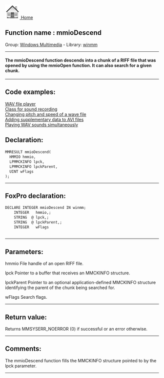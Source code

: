 [<img src="../../images/home.png"> Home ](https://github.com/VFPX/Win32API)  

## Function name : mmioDescend
Group: [Windows Multimedia](../../functions_group.md#Windows_Multimedia)  -  Library: [winmm](../../libraries.md#winmm)  
***  


#### The mmioDescend function descends into a chunk of a RIFF file that was opened by using the mmioOpen function. It can also search for a given chunk.
***  


## Code examples:
[WAV file player](../../samples/sample_417.md)  
[Class for sound recording](../../samples/sample_420.md)  
[Changing pitch and speed of a wave file](../../samples/sample_422.md)  
[Adding supplementary data to AVI files](../../samples/sample_481.md)  
[Playing WAV sounds simultaneously](../../samples/sample_523.md)  

## Declaration:
```foxpro  
MMRESULT mmioDescend(
  HMMIO hmmio,
  LPMMCKINFO lpck,
  LPMMCKINFO lpckParent,
  UINT wFlags
);  
```  
***  


## FoxPro declaration:
```foxpro  
DECLARE INTEGER mmioDescend IN winmm;
	INTEGER   hmmio,;
	STRING  @ lpck,;
	STRING  @ lpckParent,;
	INTEGER   wFlags
  
```  
***  


## Parameters:
hmmio 
File handle of an open RIFF file. 

lpck 
Pointer to a buffer that receives an MMCKINFO structure. 

lpckParent 
Pointer to an optional application-defined MMCKINFO structure identifying the parent of the chunk being searched for.

wFlags 
Search flags.  
***  


## Return value:
Returns MMSYSERR_NOERROR (0) if successful or an error otherwise.  
***  


## Comments:
The mmioDescend function fills the MMCKINFO structure pointed to by the lpck parameter.  
  
***  

